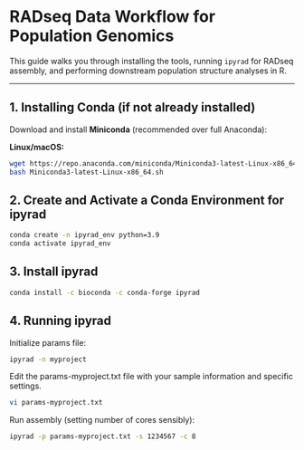 # RADseq Data Workflow for Population Genomics

This guide walks you through installing the tools, running `ipyrad` for RADseq assembly, and performing downstream population structure analyses in R.

---

## 1. Installing Conda (if not already installed)

Download and install **Miniconda** (recommended over full Anaconda):

**Linux/macOS:**
```bash
wget https://repo.anaconda.com/miniconda/Miniconda3-latest-Linux-x86_64.sh
bash Miniconda3-latest-Linux-x86_64.sh
```

## 2. Create and Activate a Conda Environment for ipyrad
```bash
conda create -n ipyrad_env python=3.9
conda activate ipyrad_env
```

## 3. Install ipyrad
```bash
conda install -c bioconda -c conda-forge ipyrad
```

## 4. Running ipyrad
Initialize params file:
```bash
ipyrad -n myproject
```
Edit the params-myproject.txt file with your sample information and specific settings.
```bash
vi params-myproject.txt
```
Run assembly (setting number of cores sensibly):
```bash
ipyrad -p params-myproject.txt -s 1234567 -c 8
```

